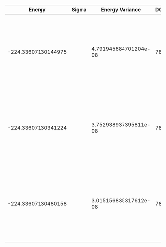 | Energy              | Sigma | Energy Variance       | DOF | Einf                | Method                                                       | Reference |
|---------------------|-------|-----------------------|-----|---------------------|--------------------------------------------------------------|-----------|
| -224.33607130144975 |       | 4.791945684701204e-08 | 78  | -219.09062489172453 | DMRG (bond dimension 310) using fork tensor product states with U(1) symmetries for charge and spin sector | [paper](https://journals.aps.org/prx/abstract/10.1103/PhysRevX.7.031013) [code](https://github.com/varbench/methods/blob/main/scripts/Impurity/TB-DMFT_19.py) |
| -224.33607130341224 |       | 3.752938937395811e-08 | 78  | -219.09062489172453 | DMRG (bond dimension 330) using fork tensor product states with U(1) symmetries for charge and spin sector | [paper](https://journals.aps.org/prx/abstract/10.1103/PhysRevX.7.031013) [code](https://github.com/varbench/methods/blob/main/scripts/Impurity/TB-DMFT_19.py) |
| -224.33607130480158 |       | 3.015156835317612e-08 | 78  | -219.09062489172453 | DMRG (bond dimension 350) using fork tensor product states with U(1) symmetries for charge and spin sector | [paper](https://journals.aps.org/prx/abstract/10.1103/PhysRevX.7.031013) [code](https://github.com/varbench/methods/blob/main/scripts/Impurity/TB-DMFT_19.py) |
